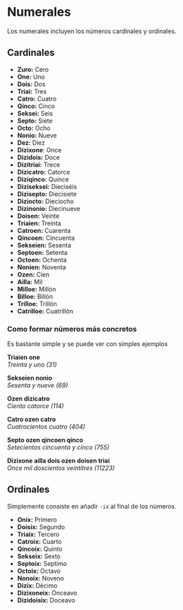 # Numerales
Los numerales incluyen los números cardinales y ordinales.

## Cardinales
- **Zuro:** Cero
- **One:** Uno
- **Dois:** Dos
- **Triai:** Tres
- **Catro:** Cuatro
- **Qinco:** Cinco
- **Seksei:** Seis
- **Septo:** Siete
- **Octo:** Ocho
- **Nonio:** Nueve
- **Dez:** Diez
- **Dizixone**: Once
- **Dizidois:** Doce
- **Dizitriai:** Trece
- **Dizicatro:** Catorce
- **Diziqinco:** Quince
- **Diziseksei:** Dieciséis
- **Dizisepto:** Diecisiete
- **Diziocto:** Dieciocho
- **Dizinonio:** Diecinueve
- **Doisen:** Veinte
- **Triaien:** Treinta
- **Catroen:** Cuarenta
- **Qincoen:** Cincuenta
- **Sekseien:** Sesenta
- **Septoen:** Setenta
- **Octoen:** Ochenta
- **Nonien:** Noventa
- **Ozen:** Cien
- **Ailla:** Mil
- **Milloe:** Millón
- **Billoe:** Billón
- **Trilloe:** Trillón
- **Catrilloe:** Cuatrillón

### Como formar números más concretos
Es bastante simple y se puede ver con simples ejemplos

**Triaien one**<br>
_Treinta y uno (31)_ 

**Sekseien nonio**<br>
_Sesenta y nueve (69)_

**Ozen dizicatro**<br>
_Ciento catorce (114)_

**Catro ozen catro**<br>
_Cuatrocientos cuatro (404)_

**Septo ozen qincoen qinco**<br>
_Setecientos cincuenta y cinco (755)_ 

**Dizixone ailla dois ozen doisen triai**<br>
_Once mil doscientos veintitres (11223)_

## Ordinales
Simplemente consiste en añadir `-ix` al final de los números.

- **Onix:** Primero
- **Doisix:** Segundo
- **Triaix:** Tercero
- **Catroix:** Cuarto
- **Qincoix:** Quinto
- **Sekseix:** Sexto
- **Septoix:** Septimo
- **Octoix:** Octavo
- **Nonoix:** Noveno
- **Dizix:** Décimo
- **Dizixoneix:** Onceavo
- **Dizidoisix:** Doceavo
